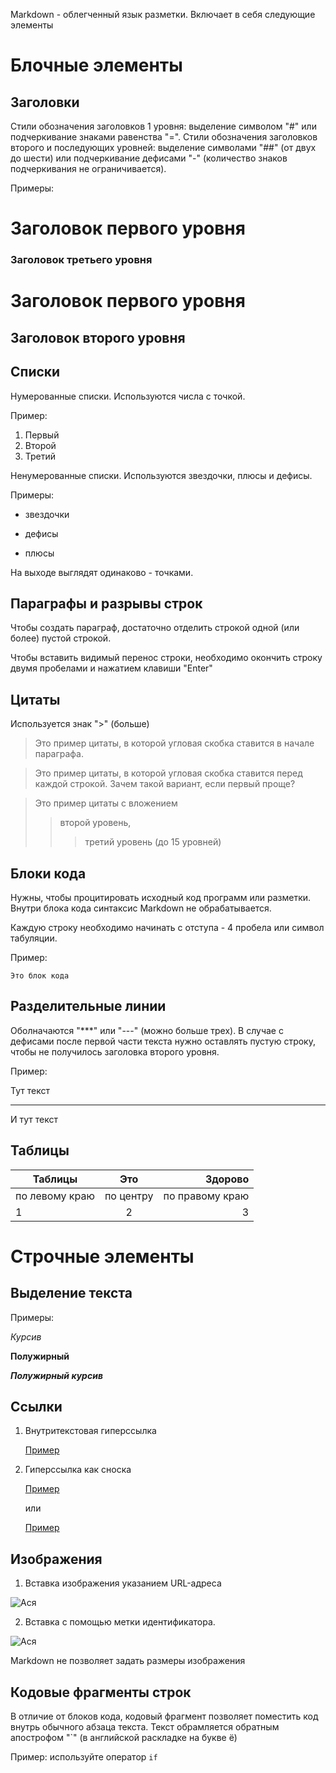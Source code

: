 Markdown - облегченный язык разметки. Включает в себя следующие элементы

# Блочные элементы

## Заголовки

Стили обозначения заголовков 1 уровня: выделение символом "#" или подчеркивание знаками равенства "=".
Стили обозначения заголовков второго и последующих уровней: выделение символами "##" (от двух до шести) или подчеркивание дефисами "-" (количество знаков подчеркивания не ограничивается).

Примеры:

# Заголовок первого уровня

### Заголовок третьего уровня

Заголовок первого уровня
========================

Заголовок второго уровня
------------------------

## Списки

Нумерованные списки. Используются числа с точкой.

Пример:

1. Первый
2. Второй
3. Третий

Ненумерованные списки. Используются звездочки, плюсы и дефисы.

Примеры:

* звездочки
- дефисы
+ плюсы

На выходе выглядят одинаково - точками.

 ## Параграфы и разрывы строк

Чтобы создать параграф, достаточно отделить строкой  одной (или более) пустой строкой.

Чтобы вставить видимый перенос строки, необходимо окончить строку двумя пробелами и нажатием клавиши "Enter"

## Цитаты

Используется знак ">" (больше)

>Это пример цитаты, в которой угловая скобка ставится в начале параграфа.

>Это пример цитаты,
>в которой угловая скобка
>ставится перед каждой строкой.
>Зачем такой вариант,
>если первый проще?

>Это пример цитаты с вложением
>>второй уровень,
>>>третий уровень (до 15 уровней)

## Блоки кода

Нужны, чтобы процитировать исходный код программ или разметки. Внутри блока кода синтаксис Markdown не обрабатывается.

Каждую строку необходимо начинать с отступа - 4 пробела или символ табуляции.

Пример:

    Это блок кода

## Разделительные линии

Оболначаются "***" или "---" (можно больше трех). В случае с дефисами после первой части текста нужно оставлять пустую строку, чтобы не получилось заголовка второго уровня.

Пример:

Тут текст

---
И тут текст

## Таблицы

Таблицы|Это|Здорово
---|:---:|---:
по левому краю|по центру|по правому краю
1|2|3

# Строчные элементы

## Выделение текста

Примеры:

*Курсив*

**Полужирный**

***Полужирный курсив***

## Ссылки

1. Внутритекстовая гиперссылка

    [Пример](http://example.ru/ "необязательная подсказка")

2. Гиперссылка как сноска

    [Пример][id]
    
    [id]: http://example.ru

    или

    [Пример][]

    [Пример]: http://example.ru

## Изображения

1. Вставка изображения указанием URL-адреса

![Ася](pictures/IMG_9832.jpg)

2. Вставка с помощью метки идентификатора.

![Ася][a]

[a]: pictures/IMG_9832.jpg

Markdown не позволяет задать размеры изображения

## Кодовые фрагменты строк

В отличие от блоков кода, кодовый фрагмент позволяет поместить код внутрь обычного абзаца текста. Текст обрамляется обратным апострофом "`" (в английской раскладке на букве ё)

Пример: используйте оператор `if`